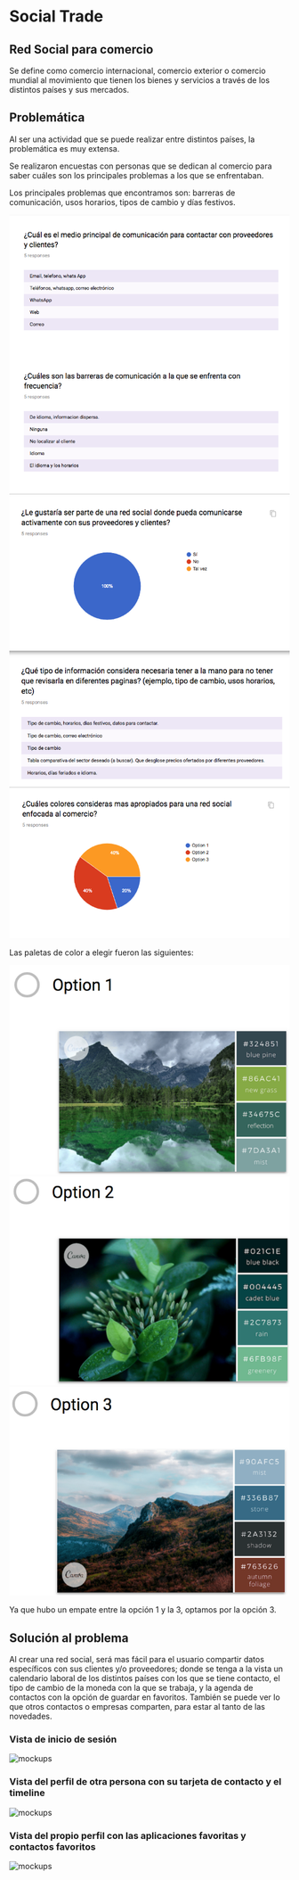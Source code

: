 # Social Trade
## Red Social para comercio 

Se define como comercio internacional, comercio exterior o comercio mundial al movimiento que tienen los bienes y servicios a través de los distintos países y sus mercados. 

## Problemática
Al ser una actividad que se puede realizar entre distintos países, la problemática es muy extensa.

Se realizaron encuestas con personas que se dedican al comercio para saber cuáles son los principales problemas a los que se enfrentaban.  

Los principales problemas que encontramos son: barreras de comunicación, usos horarios, tipos de cambio y días festivos. 

![Encuestas](assets/images/ux/encuesta2.png)
![Encuestas](assets/images/ux/encuesta3.png)
![Encuestas](assets/images/ux/encuesta4.png)

Las paletas de color a elegir fueron las siguientes: 

![Encuestas](assets/images/ux/opcion1.png)
![Encuestas](assets/images/ux/opcion2.png)
![Encuestas](assets/images/ux/opcion3.png)

Ya que hubo un empate entre la opción 1 y la 3, optamos por la opción 3. 


## Solución al problema
Al crear una red social, será mas fácil para el usuario compartir datos específicos con sus clientes y/o proveedores; donde se tenga a la vista un calendario laboral de los distintos países con los que se tiene contacto, el tipo de cambio de la moneda con la que se trabaja, y la agenda de contactos con la opción de guardar en favoritos. También se puede ver lo que otros contactos o empresas comparten, para estar al tanto de las novedades. 

### Vista de inicio de sesión
![mockups](assets/images/ux/iPhone-6-7-8–2.png)

### Vista del perfil de otra persona con su tarjeta de contacto y el timeline
![mockups](assets/images/ux/iPhone-6-7-8–1.png)

### Vista del propio perfil con las aplicaciones favoritas y contactos favoritos
![mockups](assets/images/ux/iPhone-6-7-8–3.png)
